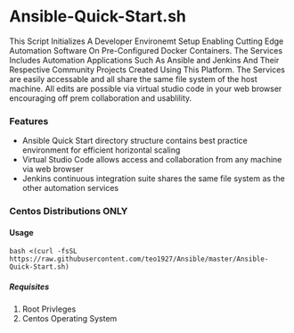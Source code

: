 # Ansible-Quick-Start.sh
This Script Initializes A Developer Environemt Setup Enabling Cutting Edge Automation Software On Pre-Configured Docker Containers. The Services Includes Automation Applications Such As Ansible and Jenkins And Their Respective Community Projects Created Using This Platform. The Services are easily accessable and all share the same file system of the host machine. All edits are possible via virtual studio code in your web browser encouraging off prem collaboration and usablility.

### Features
- Ansible Quick Start directory structure contains best practice environment for efficient horizontal scaling
- Virtual Studio Code allows access and collaboration from any machine via web browser
- Jenkins continuous integration suite shares the same file system as the other automation services

### Centos Distributions ONLY

#### Usage
`bash <(curl -fsSL https://raw.githubusercontent.com/teo1927/Ansible/master/Ansible-Quick-Start.sh)`

##### Requisites
1. Root Privleges
2. Centos Operating System
